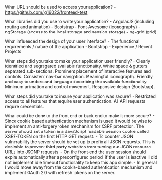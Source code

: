 What URL should be used to access your application?	
	- https://github.com/ig16022/frontend-test

What libraries did you use to write your application?
	- AngularJS (including routing and animation)
	- Bootstrap
	- Font-Awesome (iconography)
	- ngStorage (access to the local storage and session storage)
	- ng-grid (grid)

What influenced the design of your user interface?
	- The functional requirements / nature of the application
	- Bootstrap
	- Experience / Recent Projects

What steps did you take to make your application user friendly?
	- Clearly identified and segregated available functionality. White space & gutters separated sub-sections. Prominent placement of interactive features and controls. 
	  Consistent nav-bar navigation. Meaningful iconography. Friendly and easy to understand language describing the available functionality. Minimum animation and control movement.
	  Responsive design (Bootstrap).

What steps did you take to insure your application was secure?
	- Restricted access to all features that require user authentication.
	  All API requests require credentials.

What could be done to the front end or back end to make it more secure?
	- Since cookie based authentication mechanism is used it would be wise to implement an anti-forgery token mechanism for XSRF protection. The server should set a token in a JavaScript readable session cookie called XSRF-TOKEN on the first HTTP GET request.
	- To counter JSON vulnerability the server should be set up to prefix all JSON requests. This is desirable to prevent third party websites from turning our JSON resource URLs into JSONP requests. 
	- On the front-end the user session should expire automatically after a preconfigured period, if the user is inactive. I did not implement idle timeout functionality to keep this app simple.
	- In general I would move away from the cookie-based authentication mechanism and implement OAuth 2.0 with refresh tokens on the server.